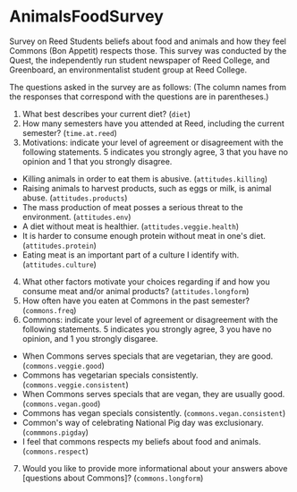 # AnimalsFoodSurvey
Survey on Reed Students beliefs about food and animals and how they feel Commons (Bon Appetit) respects those. This survey was conducted by the Quest, the independently run student newspaper of Reed College, and Greenboard, an environmentalist student group at Reed College.

The questions asked in the survey are as follows:
(The column names from the responses that correspond with the questions are in parentheses.)

1. What best describes your current diet? (`diet`)
2. How many semesters have you attended at Reed, including the current semester? (`time.at.reed`)
3. Motivations: indicate your level of agreement or disagreement with the following statements. 5 indicates you strongly agree, 3 that you have no opinion and 1 that you strongly disagree.
  * Killing animals in order to eat them is abusive. (`attitudes.killing`)
  * Raising animals to harvest products, such as eggs or milk, is animal abuse. (`attitudes.products`)
  * The mass production of meat posses a serious threat to the environment. (`attitudes.env`)
  * A diet without meat is healthier. (`attitudes.veggie.health`)
  * It is harder to consume enough protein without meat in one's diet. (`attitudes.protein`)
  * Eating meat is an important part of a culture I identify with. (`attitudes.culture`)
4. What other factors motivate your choices regarding if and how you consume meat and/or animal products? (`attitudes.longform`)
5. How often have you eaten at Commons in the past semester? (`commons.freq`)
6. Commons: indicate your level of agreement or disagreement with the following statements. 5 indicates you strongly agree, 3 you have no opinion, and 1 you strongly disgaree.
  * When Commons serves specials that are vegetarian, they are good. (`commons.veggie.good`)
  * Commons has vegetarian specials consistently. (`commons.veggie.consistent`)
  * When Commons serves specials that are vegan, they are usually good. (`commons.vegan.good`)
  * Commons has vegan specials consistently. (`commons.vegan.consistent`)
  * Common's way of celebrating National Pig day was exclusionary. (`commmons.pigday`)
  * I feel that commons respects my beliefs about food and animals. (`commons.respect`)
7. Would you like to provide more informational about your answers above [questions about Commons]? (`commons.longform`)


